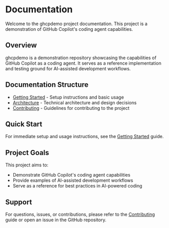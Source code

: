 # Documentation

Welcome to the ghcpdemo project documentation. This project is a demonstration of GitHub Copilot's coding agent capabilities.

## Overview

ghcpdemo is a demonstration repository showcasing the capabilities of GitHub Copilot as a coding agent. It serves as a reference implementation and testing ground for AI-assisted development workflows.

## Documentation Structure

- [Getting Started](getting-started.md) - Setup instructions and basic usage
- [Architecture](architecture.md) - Technical architecture and design decisions
- [Contributing](contributing.md) - Guidelines for contributing to the project

## Quick Start

For immediate setup and usage instructions, see the [Getting Started](getting-started.md) guide.

## Project Goals

This project aims to:
- Demonstrate GitHub Copilot's coding agent capabilities
- Provide examples of AI-assisted development workflows
- Serve as a reference for best practices in AI-powered coding

## Support

For questions, issues, or contributions, please refer to the [Contributing](contributing.md) guide or open an issue in the GitHub repository.